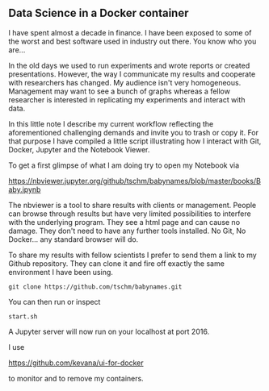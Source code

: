## Data Science in a Docker container

I have spent almost a decade in finance. I have been exposed to some of the worst and best software used in industry out there. 
You know who you are...

In the old days we used to run experiments and wrote reports or created presentations. However, the way I communicate my
results and cooperate with researchers has changed. My audience isn't very homogeneous. Management may want to see a bunch of graphs whereas a fellow researcher is interested in replicating my experiments and interact with data. 

In this little note I describe my current workflow reflecting the aforementioned challenging demands 
and invite you to trash or copy it. For that purpose I have compiled a little script illustrating how I interact with 
Git, Docker, Jupyter and the Notebook Viewer.

To get a first glimpse of what I am doing try to open my Notebook via

https://nbviewer.jupyter.org/github/tschm/babynames/blob/master/books/Baby.ipynb

The nbviewer is a tool to share results with clients or management. 
People can browse through results but have very limited possibilities to interfere with the underlying program. 
They see a html page and can cause no damage. 
They don't need to have any further tools installed. No Git, No Docker... any standard browser will do.

To share my results with fellow scientists I prefer to send them a link to my Github repository. 
They can clone it and fire off exactly the same environment I have been using. 

```
git clone https://github.com/tschm/babynames.git
```
You can then run or inspect
```
start.sh
```
A Jupyter server will now run on your localhost at port 2016. 

I use 

https://github.com/kevana/ui-for-docker

to monitor and to remove my containers.
